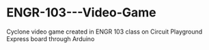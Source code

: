 # ENGR-103---Video-Game
Cyclone video game created in ENGR 103 class on Circuit Playground Express board through Arduino
